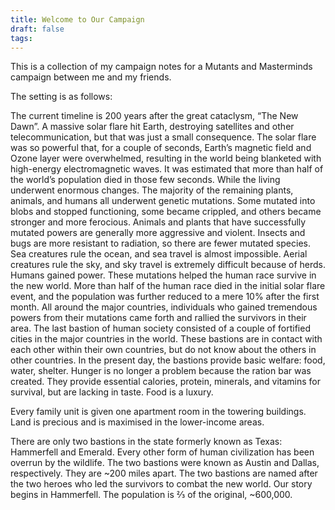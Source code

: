```yaml
---
title: Welcome to Our Campaign
draft: false
tags:
---
```





This is a collection of my campaign notes for a Mutants and Masterminds campaign between me and my friends.

The setting is as follows: 

The current timeline is 200 years after the great cataclysm, “The New Dawn”. A massive solar flare hit Earth, destroying satellites and other telecommunication, but that was just a small consequence. The solar flare was so powerful that, for a couple of seconds, Earth’s magnetic field and Ozone layer were overwhelmed, resulting in the world being blanketed with high-energy electromagnetic waves. It was estimated that more than half of the world’s population died in those few seconds. While the living underwent enormous changes. The majority of the remaining plants, animals, and humans all underwent genetic mutations. Some mutated into blobs and stopped functioning, some became crippled, and others became stronger and more ferocious. Animals and plants that have successfully mutated powers are generally more aggressive and violent. Insects and bugs are more resistant to radiation, so there are fewer mutated species. Sea creatures rule the ocean, and sea travel is almost impossible. Aerial creatures rule the sky, and sky travel is extremely difficult because of herds. Humans gained power. These mutations helped the human race survive in the new world. More than half of the human race died in the initial solar flare event, and the population was further reduced to a mere 10% after the first month. All around the major countries, individuals who gained tremendous powers from their mutations came forth and rallied the survivors in their area. The last bastion of human society consisted of a couple of fortified cities in the major countries in the world. These bastions are in contact with each other within their own countries, but do not know about the others in other countries. In the present day, the bastions provide basic welfare: food, water, shelter. Hunger is no longer a problem because the ration bar was created. They provide essential calories, protein, minerals, and vitamins for survival, but are lacking in taste. Food is a luxury.

Every family unit is given one apartment room in the towering buildings. Land is precious and is maximised in the lower-income areas.

There are only two bastions in the state formerly known as Texas: Hammerfell and Emerald. Every other form of human civilization has been overrun by the wildlife. The two bastions were known as Austin and Dallas, respectively. They are ~200 miles apart. The two bastions are named after the two heroes who led the survivors to combat the new world. Our story begins in Hammerfell. The population is ⅔ of the original, ~600,000.
